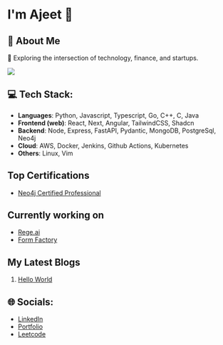 # I'm Ajeet 👋

## 💫 About Me

🌱 Exploring the intersection of technology, finance, and startups.<br>

![](https://quotes-github-readme.vercel.app/api?type=horizontal&theme=radical)

## 💻 Tech Stack:

- **Languages**: Python, Javascript, Typescript, Go, C++, C, Java
- **Frontend (web)**: React, Next, Angular, TailwindCSS, Shadcn
- **Backend**: Node, Express, FastAPI, Pydantic, MongoDB, PostgreSql, Neo4j
- **Cloud**: AWS, Docker, Jenkins, Github Actions, Kubernetes
- **Others**: Linux, Vim

## Top Certifications

- [Neo4j Certified Professional](https://graphacademy.neo4j.com/c/47e3b7ef-68d8-47bc-aad3-20e08f30aefb/)

## Currently working on

- [Rege.ai](https://github.com/thetsajeet/rege.ai)
- [Form Factory](https://github.com/thetsajeet/form-factory)

## My Latest Blogs

1. [Hello World](https://tsajeet.vercel.app/blogs/hello-world-001)

## 🌐 Socials:
- [LinkedIn](https://www.linkedin.com/in/thetsajeet/)
- [Portfolio](https://tsajeet.vercel.app/)
- [Leetcode](https://leetcode.com/u/thetsajeet/)
